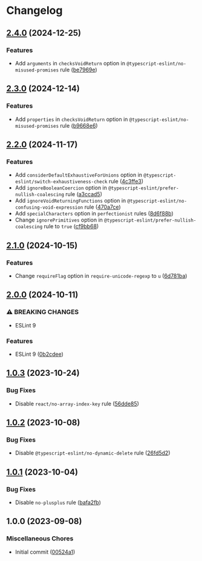 # Changelog

## [2.4.0](https://github.com/Wondermarin/eslint-config/compare/v2.3.0...v2.4.0) (2024-12-25)


### Features

* Add `arguments` in `checksVoidReturn` option in `@typescript-eslint/no-misused-promises` rule ([be7969e](https://github.com/Wondermarin/eslint-config/commit/be7969e41adc2c1a22f350d46e00eab0e0eb85e5))

## [2.3.0](https://github.com/Wondermarin/eslint-config/compare/v2.2.0...v2.3.0) (2024-12-14)


### Features

* Add `properties` in `checksVoidReturn` option in `@typescript-eslint/no-misused-promises` rule ([b9668e6](https://github.com/Wondermarin/eslint-config/commit/b9668e6be8cadbe3976d5d1fcda05f20a2175c02))

## [2.2.0](https://github.com/Wondermarin/eslint-config/compare/v2.1.0...v2.2.0) (2024-11-17)


### Features

* Add `considerDefaultExhaustiveForUnions` option in `@typescript-eslint/switch-exhaustiveness-check` rule ([4c3ffe3](https://github.com/Wondermarin/eslint-config/commit/4c3ffe3e23070870c9aaf247e44166e9bbbfb896))
* Add `ignoreBooleanCoercion` option in `@typescript-eslint/prefer-nullish-coalescing` rule ([a3ccad5](https://github.com/Wondermarin/eslint-config/commit/a3ccad5d96fe7a7daba54ef65493c934f9150178))
* Add `ignoreVoidReturningFunctions` option in `@typescript-eslint/no-confusing-void-expression` rule ([470a7ce](https://github.com/Wondermarin/eslint-config/commit/470a7ce7341e714e826de1ae165210f40fc286eb))
* Add `specialCharacters` option in `perfectionist` rules ([8d6f88b](https://github.com/Wondermarin/eslint-config/commit/8d6f88b5dc5f8b5377066e3e6ed629ff1f26d9e4))
* Change `ignorePrimitives` option in `@typescript-eslint/prefer-nullish-coalescing` rule to `true` ([cf9bb68](https://github.com/Wondermarin/eslint-config/commit/cf9bb6852b14c1ea25cd6243114cfb5b6f1fadc4))

## [2.1.0](https://github.com/Wondermarin/eslint-config/compare/v2.0.0...v2.1.0) (2024-10-15)


### Features

* Change `requireFlag` option in `require-unicode-regexp` to `u` ([6d781ba](https://github.com/Wondermarin/eslint-config/commit/6d781baf3bc04fc7f041162945368610cac71b99))

## [2.0.0](https://github.com/Wondermarin/eslint-config/compare/v1.0.3...v2.0.0) (2024-10-11)


### ⚠ BREAKING CHANGES

* ESLint 9

### Features

* ESLint 9 ([0b2cdee](https://github.com/Wondermarin/eslint-config/commit/0b2cdee5ba7347d72c3c6d52f7df7f4e053d77d2))

## [1.0.3](https://github.com/Wondermarin/eslint-config/compare/v1.0.2...v1.0.3) (2023-10-24)


### Bug Fixes

* Disable `react/no-array-index-key` rule ([56dde85](https://github.com/Wondermarin/eslint-config/commit/56dde856403b2ac9964592b4fe63edb47b0db7c4))

## [1.0.2](https://github.com/Wondermarin/eslint-config/compare/v1.0.1...v1.0.2) (2023-10-08)


### Bug Fixes

* Disable `@typescript-eslint/no-dynamic-delete` rule ([26fd5d2](https://github.com/Wondermarin/eslint-config/commit/26fd5d28629e730eec8e1ca01b88ee82f00301e3))

## [1.0.1](https://github.com/Wondermarin/eslint-config/compare/v1.0.0...v1.0.1) (2023-10-04)


### Bug Fixes

* Disable `no-plusplus` rule ([bafa2fb](https://github.com/Wondermarin/eslint-config/commit/bafa2fbae59d8e0bd3b0166ba7c28b66357e282a))

## 1.0.0 (2023-09-08)


### Miscellaneous Chores

* Initial commit ([00524a1](https://github.com/Wondermarin/eslint-config/commit/00524a163c96cd72b18a70a398b109e704779f44))
